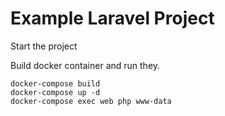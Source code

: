 # Example Laravel Project

Start the project

Build docker container and run they.

```
docker-compose build
docker-compose up -d
docker-compose exec web php www-data
```

